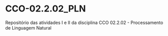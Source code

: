 # CCO-02.2.02_PLN
Repositório das atividades I e II da disciplina CCO 02.2.02 - Processamento de Linguagem Natural
